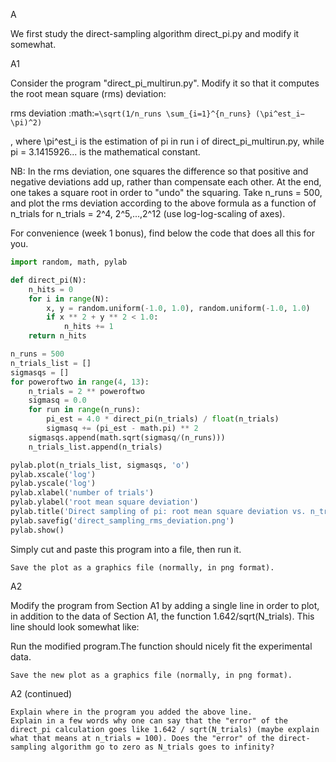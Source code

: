 A

We first study the direct-sampling algorithm direct_pi.py and modify it somewhat.

A1

Consider the program "direct_pi_multirun.py". Modify it so that it computes the root mean square (rms) deviation:

rms deviation :math:`=\sqrt(1/n_runs \sum_{i=1}^{n_runs} (\pi^est_i−\pi)^2)`

, where \pi^est_i is the estimation of pi in run i of direct_pi_multirun.py, while pi = 3.1415926... is the mathematical constant.

NB: In the rms deviation, one squares the difference so that positive and negative deviations add up, rather than compensate each other. At the end, one takes a square root in order to "undo" the squaring. Take n_runs = 500, and plot the rms deviation according to the above formula as a function of n_trials for n_trials = 2^4, 2^5,...,2^12 (use log-log-scaling of axes).

For convenience (week 1 bonus), find below the code that does all this for you.

```python
import random, math, pylab

def direct_pi(N):
    n_hits = 0
    for i in range(N):
        x, y = random.uniform(-1.0, 1.0), random.uniform(-1.0, 1.0)
        if x ** 2 + y ** 2 < 1.0:
            n_hits += 1
    return n_hits

n_runs = 500
n_trials_list = []
sigmasqs = []
for poweroftwo in range(4, 13):
    n_trials = 2 ** poweroftwo
    sigmasq = 0.0
    for run in range(n_runs):
        pi_est = 4.0 * direct_pi(n_trials) / float(n_trials)
        sigmasq += (pi_est - math.pi) ** 2
    sigmasqs.append(math.sqrt(sigmasq/(n_runs)))
    n_trials_list.append(n_trials)

pylab.plot(n_trials_list, sigmasqs, 'o')
pylab.xscale('log')
pylab.yscale('log')
pylab.xlabel('number of trials')
pylab.ylabel('root mean square deviation')
pylab.title('Direct sampling of pi: root mean square deviation vs. n_trials')
pylab.savefig('direct_sampling_rms_deviation.png')
pylab.show()
```
Simply cut and paste this program into a file, then run it.

    Save the plot as a graphics file (normally, in png format). 

A2

Modify the program from Section A1 by adding a single line in order to plot, in addition to the data of Section A1, the function 1.642/sqrt(N_trials). This line should look somewhat like:

Run the modified program.The function should nicely fit the experimental data.

    Save the new plot as a graphics file (normally, in png format).

A2 (continued)

    Explain where in the program you added the above line.
    Explain in a few words why one can say that the "error" of the direct_pi calculation goes like 1.642 / sqrt(N_trials) (maybe explain what that means at n_trials = 100). Does the "error" of the direct-sampling algorithm go to zero as N_trials goes to infinity?